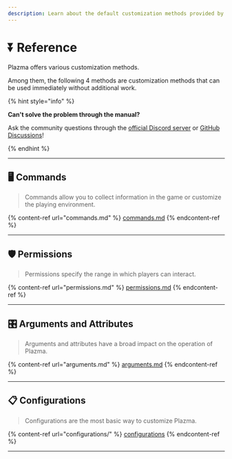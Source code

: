 ```yaml
---
description: Learn about the default customization methods provided by Plazma.
---
```


# ⏬ Reference

Plazma offers various customization methods.

Among them, the following 4 methods are customization methods that can be used immediately without additional work.

{% hint style="info" %}

**Can't solve the problem through the manual?**

Ask the community questions through the [official Discord server](https://discord.gg/MmfC52K8A8) or [GitHub Discussions](https://github.com/PlazmaMC/PlazmaBukkit/discussions)!

{% endhint %}

***

## 🖥️ Commands <a href="#id-1" id="id-1"></a>

> Commands allow you to collect information in the game or customize the playing environment.

{% content-ref url="commands.md" %}
[commands.md](commands.md)
{% endcontent-ref %}

***

## 🛡️ Permissions <a href="#id-2" id="id-2"></a>

> Permissions specify the range in which players can interact.

{% content-ref url="permissions.md" %}
[permissions.md](permissions.md)
{% endcontent-ref %}

***

## 🎛️ Arguments and Attributes <a href="#id-3" id="id-3"></a>

> Arguments and attributes have a broad impact on the operation of Plazma.

{% content-ref url="arguments.md" %}
[arguments.md](arguments.md)
{% endcontent-ref %}

***

## 📋 Configurations <a href="#id-4" id="id-4"></a>

> Configurations are the most basic way to customize Plazma.

{% content-ref url="configurations/" %}
[configurations](configurations/)
{% endcontent-ref %}

***
